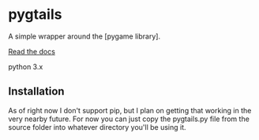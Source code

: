 # pygtails

A simple wrapper around the [pygame library].

[Read the docs]

python 3.x

## Installation

As of right now I don't support pip, but I plan on getting that working in the very nearby future. For now you can just copy the pygtails.py file from the source folder into whatever directory you'll be using it.

[pygame]: https://www.pygame.org
[Read the docs]: http://pygtails.readthedocs.io/en/latest/?

